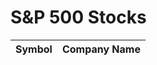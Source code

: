 <!DOCTYPE html>
<html>
<head>
  <title>S&P 500 Stocks</title>
  <script>
    function getSP500Stocks() {
      const url = 'https://en.wikipedia.org/wiki/List_of_S%26P_500_companies';
      fetch(url)
        .then(response => response.text())
        .then(data => {
          const parser = new DOMParser();
          const doc = parser.parseFromString(data, 'text/html');
          const table = doc.querySelector('#constituents');
          if (table) {
            const rows = table.querySelectorAll('tbody > tr');
            const sp500Stocks = [];
            rows.forEach(row => {
              const cells = row.querySelectorAll('td');
              const symbol = cells[0].textContent.trim();
              const companyName = cells[1].textContent.trim();
              sp500Stocks.push({ symbol, companyName });
            });
            displaySP500Stocks(sp500Stocks);
          } else {
            console.log('Table not found on the page.');
          }
        })
        .catch(error => {
          console.log('An error occurred:', error);
        });
    }
    function displaySP500Stocks(stockData) {
      const tableBody = document.getElementById('stock-table-body');
      stockData.forEach(stock => {
        const row = document.createElement('tr');
        const symbolCell = document.createElement('td');
        symbolCell.textContent = stock.symbol;
        const companyNameCell = document.createElement('td');
        companyNameCell.textContent = stock.companyName;
        row.appendChild(symbolCell);
        row.appendChild(companyNameCell);
        tableBody.appendChild(row);
      });
    }
    // Retrieve the S&P 500 stock list
    getSP500Stocks();
  </script>
</head>
<body>
  <h1>S&P 500 Stocks</h1>
  <table>
    <thead>
      <tr>
        <th>Symbol</th>
        <th>Company Name</th>
      </tr>
    </thead>
    <tbody id="stock-table-body">
      <!-- Table rows will be dynamically added here -->
    </tbody>
  </table>
</body>
</html>